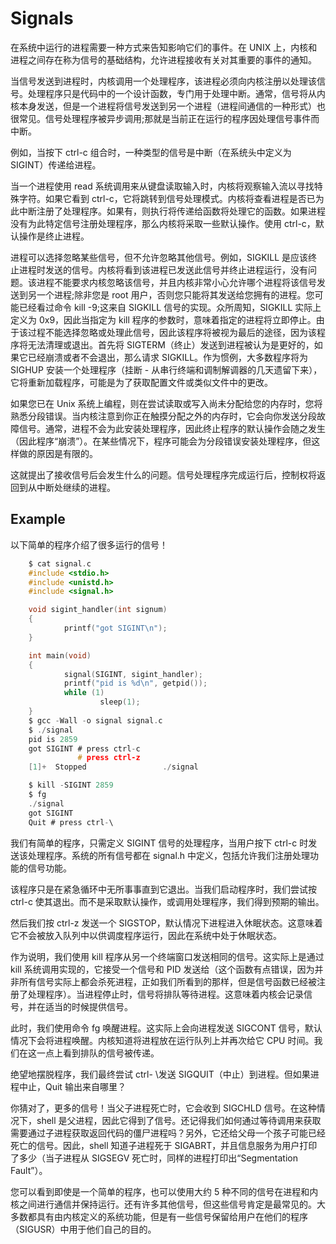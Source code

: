 # Signals

在系统中运行的进程需要一种方式来告知影响它们的事件。在 UNIX 上，内核和进程之间存在称为信号的基础结构，允许进程接收有关对其重要的事件的通知。

当信号发送到进程时，内核调用一个处理程序，该进程必须向内核注册以处理该信号。处理程序只是代码中的一个设计函数，专门用于处理中断。通常，信号将从内核本身发送，但是一个进程将信号发送到另一个进程（进程间通信的一种形式）也很常见。信号处理程序被异步调用;那就是当前正在运行的程序因处理信号事件而中断。

例如，当按下 ctrl-c 组合时，一种类型的信号是中断（在系统头中定义为 SIGINT）传递给进程。

当一个进程使用 read 系统调用来从键盘读取输入时，内核将观察输入流以寻找特殊字符。如果它看到 ctrl-c，它将跳转到信号处理模式。内核将查看进程是否已为此中断注册了处理程序。如果有，则执行将传递给函数将处理它的函数。如果进程没有为此特定信号注册处理程序，那么内核将采取一些默认操作。使用 ctrl-c，默认操作是终止进程。

进程可以选择忽略某些信号，但不允许忽略其他信号。例如，SIGKILL 是应该终止进程时发送的信号。内核将看到该进程已发送此信号并终止进程运行，没有问题。该进程不能要求内核忽略该信号，并且内核非常小心允许哪个进程将该信号发送到另一个进程;除非您是 root 用户，否则您只能将其发送给您拥有的进程。您可能已经看过命令 kill -9;这来自 SIGKILL 信号的实现。众所周知，SIGKILL 实际上定义为 0x9，因此当指定为 kill 程序的参数时，意味着指定的进程将立即停止。由于该过程不能选择忽略或处理此信号，因此该程序将被视为最后的途径，因为该程序将无法清理或退出。首先将 SIGTERM（终止）发送到进程被认为是更好的，如果它已经崩溃或者不会退出，那么请求 SIGKILL。作为惯例，大多数程序将为 SIGHUP 安装一个处理程序（挂断 - 从串行终端和调制解调器的几天遗留下来），它将重新加载程序，可能是为了获取配置文件或类似文件中的更改。

如果您已在 Unix 系统上编程，则在尝试读取或写入尚未分配给您的内存时，您将熟悉分段错误。当内核注意到你正在触摸分配之外的内存时，它会向你发送分段故障信号。通常，进程不会为此安装处理程序，因此终止程序的默认操作会随之发生（因此程序“崩溃”）。在某些情况下，程序可能会为分段错误安装处理程序，但这样做的原因是有限的。

这就提出了接收信号后会发生什么的问题。信号处理程序完成运行后，控制权将返回到从中断处继续的进程。

## Example

以下简单的程序介绍了很多运行的信号！

```c
    $ cat signal.c
    #include <stdio.h>
    #include <unistd.h>
    #include <signal.h>

    void sigint_handler(int signum)
    {
            printf("got SIGINT\n");
    }

    int main(void)
    {
            signal(SIGINT, sigint_handler);
            printf("pid is %d\n", getpid());
            while (1)
                    sleep(1);
    }
    $ gcc -Wall -o signal signal.c
    $ ./signal
    pid is 2859
    got SIGINT # press ctrl-c
               # press ctrl-z
    [1]+  Stopped                 ./signal

    $ kill -SIGINT 2859
    $ fg
    ./signal
    got SIGINT
    Quit # press ctrl-\
```

我们有简单的程序，只需定义 SIGINT 信号的处理程序，当用户按下 ctrl-c 时发送该处理程序。系统的所有信号都在 signal.h 中定义，包括允许我们注册处理功能的信号功能。

该程序只是在紧急循环中无所事事直到它退出。当我们启动程序时，我们尝试按 ctrl-c 使其退出。而不是采取默认操作，或调用处理程序，我们得到预期的输出。

然后我们按 ctrl-z 发送一个 SIGSTOP，默认情况下进程进入休眠状态。这意味着它不会被放入队列中以供调度程序运行，因此在系统中处于休眠状态。

作为说明，我们使用 kill 程序从另一个终端窗口发送相同的信号。这实际上是通过 kill 系统调用实现的，它接受一个信号和 PID 发送给（这个函数有点错误，因为并非所有信号实际上都会杀死进程，正如我们所看到的那样，但是信号函数已经被注册了处理程序）。当进程停止时，信号将排队等待进程。这意味着内核会记录信号，并在适当的时候提供信号。

此时，我们使用命令 fg 唤醒进程。这实际上会向进程发送 SIGCONT 信号，默认情况下会将进程唤醒。内核知道将进程放在运行队列上并再次给它 CPU 时间。我们在这一点上看到排队的信号被传递。

绝望地摆脱程序，我们最终尝试 ctrl- \发送 SIGQUIT（中止）到进程。但如果进程中止，Quit 输出来自哪里？

你猜对了，更多的信号！当父子进程死亡时，它会收到 SIGCHLD 信号。在这种情况下，shell 是父进程，因此它得到了信号。还记得我们如何通过等待调用来获取需要通过子进程获取返回代码的僵尸进程吗？另外，它还给父母一个孩子可能已经死亡的信号。因此，shell 知道子进程死于 SIGABRT，并且信息服务为用户打印了多少（当子进程从 SIGSEGV 死亡时，同样的进程打印出“Segmentation Fault”）。

您可以看到即使是一个简单的程序，也可以使用大约 5 种不同的信号在进程和内核之间进行通信并保持运行。还有许多其他信号，但这些信号肯定是最常见的。大多数都具有由内核定义的系统功能，但是有一些信号保留给用户在他们的程序（SIGUSR）中用于他们自己的目的。
